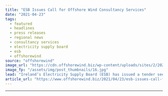 ```yaml
---
title: "ESB Issues Call for Offshore Wind Consultancy Services"
date: "2021-04-23"
tags: 
  - featured
  - headlines
  - press releases
  - regional news
  - consultancy services
  - electricity supply board
  - esb
  - offshorewind
source: "offshorewind"
image_url: "https://cdn.offshorewind.biz/wp-content/uploads/sites/2/2021/04/23095004/ESB-Issues-Call-for-Offshore-Wind-Consultancy-Services.jpg"
image_fp: "/assets/img/post_thumbnails/16.jpg"
lead: "Ireland’s Electricity Supply Board (ESB) has issued a tender seeking foundation and geotechnical consultancy"
article_url: "https://www.offshorewind.biz/2021/04/23/esb-issues-call-for-offshore-wind-consultancy-services/"
---
```


---
